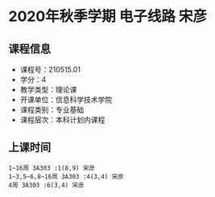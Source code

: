 # 2020年秋季学期 电子线路 宋彦






## 课程信息

- 课程号：210515.01
- 学分：4
- 教学类型：理论课
- 开课单位：信息科学技术学院
- 课程类别：专业基础
- 课程层次：本科计划内课程

## 上课时间

```
1~16周 3A303 :1(8,9) 宋彦
1~3,5~6,8~16周 3A303 :4(3,4) 宋彦
4周 3A303 :6(3,4) 宋彦
```

